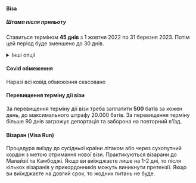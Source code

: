 #### Віза

##### Штамп після прильоту

Ставиться терміном **45 днів** з 1 жовтня 2022 по 31 березня 2023. Потім цей період буде зменшено до 30 днів.

<details>
<summary>Інші опціі</summary>

#### Туристична віза

Оформляється до скрізь для відвідування країни строком до 60 днів, є можливість продовження ще на 30, однораз
овий в'їзд.

#### Інші візи

Для того, щоб залишитися в країні на довго, можна оформити студентську візу (відвідувати курси не обов'язково), бізнес візу, а так само візу для тривалого перебування.

Докладніше на [www.thaievisa.go.th](https://www.thaievisa.go.th/ 'www.thaievisa.go.th')
</details>

#### Covid обмеження

Наразі всі ковід обмеження скасовано

#### Перевищення терміну дії візи

За перевищення терміну дії візи треба заплатити **500** батів за кожен день, до максимального штрафу 20.000 батів. За перевищення терміну більше 90 днів загрожує депортація та заборона на повторний в'їзд.

#### Візаран (Visa Run)

Процедура виїзду до сусідньої країни літаком або через сухопутний кордон з метою отримання нової візи. Практикуються візарани до Малайзії та Камбоджі. Якщо ви виїжджаєте лише на 1-2 дні, то після кількох візаранів у прикордонників можуть виникнути претензії. Якщо ви виїжджаєте на довгий срок, то жодних питань не буде.
